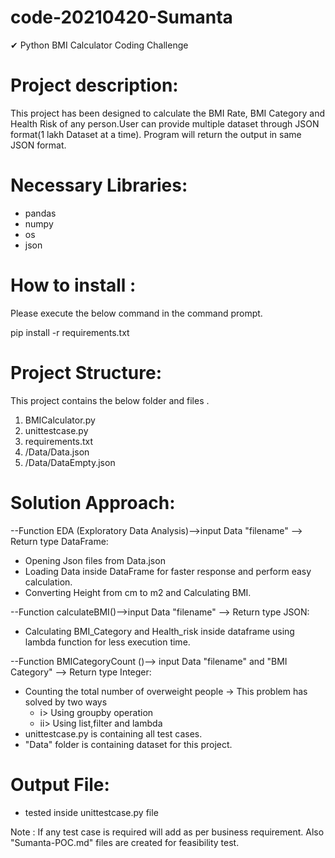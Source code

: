 # code-20210420-Sumanta
✔ Python BMI Calculator Coding Challenge

# Project description:
This project has been designed to calculate the BMI Rate, BMI Category and Health Risk of any person.User can provide  multiple dataset through JSON format(1 lakh Dataset at a time). Program will return the output in same JSON format.

# Necessary Libraries:
- pandas
- numpy
- os
- json

# How to install :
Please execute the below command in the command prompt.

pip install -r requirements.txt

# Project Structure:
This project contains the below folder and files .
1. BMICalculator.py
2. unittestcase.py
3. requirements.txt
4. /Data/Data.json
5. /Data/DataEmpty.json

# Solution Approach:

--Function EDA (Exploratory Data Analysis)-->input Data "filename"  --> Return type DataFrame:
- Opening Json files from Data.json
- Loading Data inside DataFrame for faster response and perform easy calculation.
- Converting Height from cm to m2 and Calculating BMI.

--Function calculateBMI()-->input Data "filename" --> Return type JSON:
- Calculating BMI_Category and Health_risk inside dataframe using lambda function for less execution time.

--Function BMICategoryCount ()--> input Data "filename" and "BMI Category" --> Return type Integer:
- Counting the total number of overweight people -> This problem has solved by two ways 
    - i>  Using groupby operation 
    - ii> Using list,filter and lambda 
- unittestcase.py is containing all test cases.
- "Data" folder is containing dataset for this project.

# Output File:
- tested inside unittestcase.py file

Note : If any test case is required will add as per business requirement. Also "Sumanta-POC.md" files are created for feasibility test.

